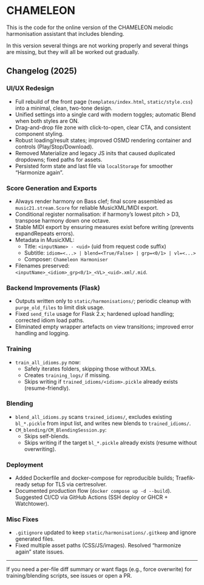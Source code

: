 # CHAMELEON

This is the code for the online version of the CHAMELEON melodic harmonisation assistant that includes blending.

In this version several things are not working properly and several things are missing, but they will all be worked out
gradually.

## Changelog (2025)

### UI/UX Redesign
- Full rebuild of the front page (`templates/index.html`, `static/style.css`) into a minimal, clean, two-tone design.
- Unified settings into a single card with modern toggles; automatic Blend when both styles are ON.
- Drag-and-drop file zone with click-to-open, clear CTA, and consistent component styling.
- Robust loading/result states; improved OSMD rendering container and controls (Play/Stop/Download).
- Removed Materialize and legacy JS inits that caused duplicated dropdowns; fixed paths for assets.
- Persisted form state and last file via `localStorage` for smoother “Harmonize again”.

### Score Generation and Exports
- Always render harmony on Bass clef; final score assembled as `music21.stream.Score` for reliable MusicXML/MIDI export.
- Conditional register normalisation: if harmony’s lowest pitch > D3, transpose harmony down one octave.
- Stable MIDI export by ensuring measures exist before writing (prevents expandRepeats errors).
- Metadata in MusicXML:
  - Title: `<inputName> - <uid>` (uid from request code suffix)
  - Subtitle: `idiom=<...> | blend=<True/False> | grp=<0/1> | vl=<...>`
  - Composer: `Chameleon Harmoniser`
- Filenames preserved: `<inputName>_<idiom>_grp<0/1>_<VL>_<uid>.xml/.mid`.

### Backend Improvements (Flask)
- Outputs written only to `static/harmonisations/`; periodic cleanup with `purge_old_files` to limit disk usage.
- Fixed `send_file` usage for Flask 2.x; hardened upload handling; corrected idiom load paths.
- Eliminated empty wrapper artefacts on view transitions; improved error handling and logging.

### Training
- `train_all_idioms.py` now:
  - Safely iterates folders, skipping those without XMLs.
  - Creates `training_logs/` if missing.
  - Skips writing if `trained_idioms/<idiom>.pickle` already exists (resume-friendly).

### Blending
- `blend_all_idioms.py` scans `trained_idioms/`, excludes existing `bl_*.pickle` from input list, and writes new blends to `trained_idioms/`.
- `CM_blending/CM_BlendingSession.py`:
  - Skips self-blends.
  - Skips writing if the target `bl_*.pickle` already exists (resume without overwriting).

### Deployment
- Added Dockerfile and docker-compose for reproducible builds; Traefik-ready setup for TLS via certresolver.
- Documented production flow (`docker compose up -d --build`). Suggested CI/CD via GitHub Actions (SSH deploy or GHCR + Watchtower).

### Misc Fixes
- `.gitignore` updated to keep `static/harmonisations/.gitkeep` and ignore generated files.
- Fixed multiple asset paths (CSS/JS/images). Resolved “harmonize again” state issues.

---
If you need a per-file diff summary or want flags (e.g., force overwrite) for training/blending scripts, see issues or open a PR.